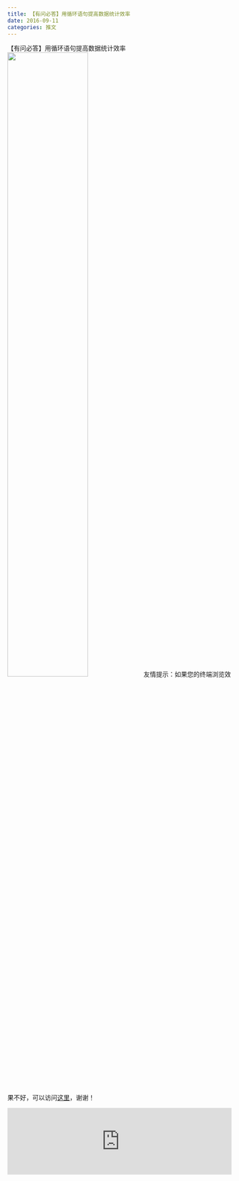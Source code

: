 ```yaml
---
title: 【有问必答】用循环语句提高数据统计效率
date: 2016-09-11
categories: 推文
---
```

【有问必答】用循环语句提高数据统计效率
<img src="http://mmbiz.qpic.cn/mmbiz_jpg/ACviaWTBFxhZdnjEWkzAypMfH41QzfssibwZXdQ78DP1SXZG9xwQRrzuOGrt77iaFakD4pZ4Gx4gH8ITTAvCn31YQ/0?wx_fmt=jpeg" style="width: 60%; height: auto;"/><!--more-->
友情提示：如果您的终端浏览效果不好，可以访问[这里](https://stata-club.github.io/stata_article/2016-09-11.html)，谢谢！
<iframe src="https://stata-club.github.io/stata_article/2016-09-11.html" id="iframepage" frameborder="0" scrolling="no" marginheight="0" marginwidth="0" width="100%" onLoad="iFrameHeight()"></iframe>
<script type="text/javascript" language="javascript">
function iFrameHeight() {
var ifm= document.getElementById("iframepage");
var subWeb = document.frames ? document.frames["iframepage"].document : ifm.contentDocument;   
if(ifm != null && subWeb != null) {
 ifm.height = subWeb.body.scrollHeight;
} 
} 
</script> 
